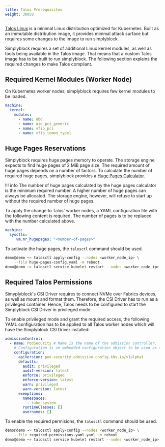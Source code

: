 ```yaml
---
title: Talos Prerequisites
weight: 30050
---
```


[Talos Linux](https://www.talos.dev/) is a minimal Linux distribution optimized for Kubernetes. Built as an immutable
distribution image, it provides minimal attack surface but requires some changes to the image to run simplyblock.

Simplyblock requires a set of additional Linux kernel modules, as well as tools being available in the Talos image.
That means that a custom Talos image has to be built to run simplyblock. The following section explains the required
changes to make Talos compliant.


## Required Kernel Modules (Worker Node)
On Kubernetes worker nodes, simplyblock requires few kernel modules to be loaded.

```yaml title="Content of kernel-module-config.yaml"
machine:
  kernel:
    modules:
      - name: nbd 
      - name: uio_pci_generic
      - name: vfio_pci
      - name: vfio_iommu_type1
```

## Huge Pages Reservations

Simplyblock requires huge pages memory to operate. The storage engine expects to find huge pages of 2 MiB page size. The
required amount of huge pages depends on a number of factors. To calculate the number of required huge pages,
simplyblock provides a [Huge Pages Calculator](../../reference/huge-pages-calculator.md).

!!! info
    The number of huge pages calculated by the huge pages calculator is the minimum required number. A higher number of
    huge pages can always be allocated. The storage engine, however, will refuse to start up without the required number
    of huge pages.

To apply the change to Talos' worker nodes, a YAML configuration file with the following content is required. The number
of pages is to be replaced with the number calculated above.

```yaml title="Content of huge-pages-config.yaml"
machine:
  sysctls:
     vm.nr_hugepages: "<number-of-pages>"
```

To activate the huge pages, the `talosctl` command should be used.

```bash title="Enable Huge Pages in Talos"
demo@demo ~> talosctl apply-config --nodes <worker_node_ip> \
    --file huge-pages-config.yaml -m reboot
demo@demo ~> talosctl service kubelet restart --nodes <worker_node_ip>
```

## Required Talos Permissions

Simyplyblock's CSI Driver requires to connect NVMe over Fabrics devices, as well as mount and format them. Therefore,
the CSI Driver has to run as a privileged container. Hence, Talos needs to be configured to start the Simplyblock CSI
Driver in privileged mode. 

To enable privileged mode and grant the required access, the following YAML configuration has to be applied to all Talos
worker nodes which will have the Simplyblock CSI Driver installed:

```yaml title="Content of required-permissions.yaml"
admissionControl:
  - name: PodSecurity # Name is the name of the admission controller.
    # Configuration is an embedded configuration object to be used as the plugin's
    configuration:
      apiVersion: pod-security.admission.config.k8s.io/v1alpha1
      defaults:
        audit: privileged
        audit-version: latest
        enforce: privileged
        enforce-version: latest
        warn: privileged
        warn-version: latest
      exemptions:
        namespaces:
          - kube-system
        runtimeClasses: []
        usernames: []
```

To enable the required permisions, the `talosctl` command should be used.

```bash title="Enabled Simplyblock Required Permissions in Talos"
demo@demo ~> talosctl apply-config --nodes <worker_node_ip> \
    --file required-permissions.yaml.yaml -m reboot
demo@demo ~> talosctl service kubelet restart --nodes <worker_node_ip>
```

